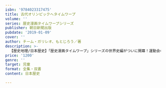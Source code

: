 ```yaml
---
isbn: '9784023317475'
title: 古代オリンピックへタイムワープ
volume: ''
series: 歴史漫画タイムワープシリーズ
publisher: 朝日新聞出版
pubdate: '2019-01-09'
cover: ''
author: チーム・ガリレオ、もとじろう／著
description: >-
  【歴史地理/日本歴史】「歴史漫画タイムワープ」シリーズの世界史編がついに開幕！運動会の練習中に、古代ギリシャにタイムワープしてしまったシュン、ユイ、ノブの３人組。なぜかアテネの代表として古代のオリンピックに出場することになって……？
price: '1200'
genre: ''
target: 児童
format: 全集・双書
content: 日本歴史

---
```

